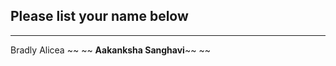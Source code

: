 ## Please list your name below
--------------------------------------------------------------------------------------------------------------------------------------
Bradly Alicea
~~ ~~	**Aakanksha Sanghavi**~~ ~~	

